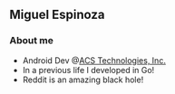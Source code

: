 Miguel Espinoza
--------------

### About me
- Android Dev @[ACS Technologies, Inc.](http://www.acstechnologies.com)
- In a previous life I developed in Go!
- Reddit is an amazing black hole!
